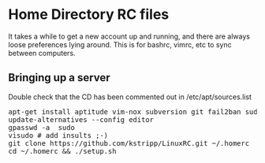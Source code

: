 Home Directory RC files
=======

It takes a while to get a new account up and running, and there are always loose preferences lying around.
This is for bashrc, vimrc, etc to sync between computers.

Bringing up a server
-------

Double check that the CD has been commented out in /etc/apt/sources.list
<pre>
apt-get install aptitude vim-nox subversion git fail2ban sudo ctags
update-alternatives --config editor
gpasswd -a <username> sudo
visudo # add insults ;-)
git clone https://github.com/kstripp/LinuxRC.git ~/.homerc
cd ~/.homerc && ./setup.sh
</pre>
